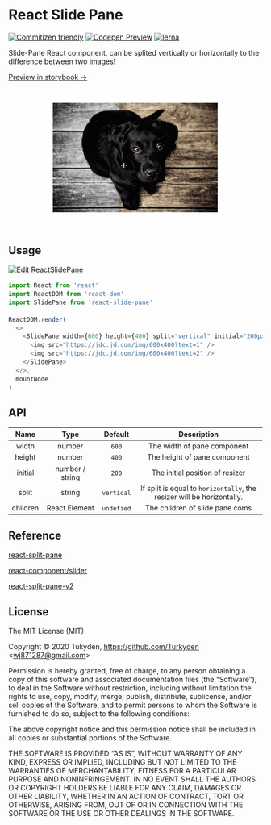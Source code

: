 # React Slide Pane

[![Commitizen friendly](https://img.shields.io/badge/commitizen-friendly-brightgreen.svg)](http://commitizen.github.io/cz-cli/)
[![Codepen Preview](https://img.shields.io/badge/codepen-preview-brightgreen.svg)](https://codepen.io/turkyden/pen/ExKOmqV)
[![lerna](https://img.shields.io/badge/maintained%20with-lerna-cc00ff.svg)](https://lerna.js.org/)

Slide-Pane React component, can be splited vertically or horizontally to the difference between two images!

[Preview in storybook &rarr;](https://turkyden.github.io/react-slide-pane/)

[![React Slide Pane Demo](./README.gif)](https://turkyden.github.io/react-slide-pane/)

## Usage

[![Edit ReactSlidePane](https://codesandbox.io/static/img/play-codesandbox.svg)](https://codesandbox.io/s/funny-liskov-z7dot?fontsize=14&hidenavigation=1&theme=dark)

```js
import React from 'react'
import ReactDOM from 'react-dom'
import SlidePane from 'react-slide-pane'

ReactDOM.render(
  <>
    <SlidePane width={600} height={400} split="vertical" initial="200px">
      <img src="https://jdc.jd.com/img/600x400?text=1" />
      <img src="https://jdc.jd.com/img/600x400?text=2" />
    </SlidePane>
  </>,
  mountNode
)
```

## API

|   Name   |     Type      |  Default   |                          Description                           |
| :------: | :-----------: | :--------: | :------------------------------------------------------------: |
|  width   |    number     |   `600`    |                  The width of pane component                  |
|  height  |    number     |   `400`    |                 The height of pane component                  |
| initial  |    number / string  |   `200`    | The initial position of resizer |
|  split   |    string     | `vertical` | If split is equal to `horizontally`, the resizer will be horizontally. |
| children | React.Element | `undefied` |                The children of slide pane coms                 |

## Reference

[react-split-pane](https://github.com/tomkp/react-split-pane)

[react-component/slider](https://github.com/react-component/slider)

[react-split-pane-v2](http://react-split-pane-v2.surge.sh/?SimpleExample)

## License

The MIT License (MIT)

Copyright © 2020 Tukyden, https://github.com/Turkyden 
<<wj871287@gmail.com>>

Permission is hereby granted, free of charge, to any person obtaining a copy of this software and associated documentation files (the “Software”), to deal in the Software without restriction, including without limitation the rights to use, copy, modify, merge, publish, distribute, sublicense, and/or sell copies of the Software, and to permit persons to whom the Software is furnished to do so, subject to the following conditions:

The above copyright notice and this permission notice shall be included in all copies or substantial portions of the Software.

THE SOFTWARE IS PROVIDED “AS IS”, WITHOUT WARRANTY OF ANY KIND, EXPRESS OR IMPLIED, INCLUDING BUT NOT LIMITED TO THE WARRANTIES OF MERCHANTABILITY, FITNESS FOR A PARTICULAR PURPOSE AND NONINFRINGEMENT. IN NO EVENT SHALL THE AUTHORS OR COPYRIGHT HOLDERS BE LIABLE FOR ANY CLAIM, DAMAGES OR OTHER LIABILITY, WHETHER IN AN ACTION OF CONTRACT, TORT OR OTHERWISE, ARISING FROM, OUT OF OR IN CONNECTION WITH THE SOFTWARE OR THE USE OR OTHER DEALINGS IN THE SOFTWARE.
